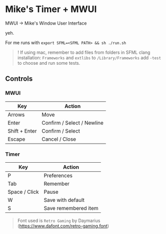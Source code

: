 # Mike's Timer + MWUI

MWUI -> Mike's Window User Interface

yeh.

For me runs with `export SFML=<SFML PATH> && sh ./run.sh`
>! If using mac, remember to add files from folders in SFML clang installation: `Frameworks` and `extlibs` to `/Library/Frameworks`
add `-test` to choose and run some tests.

## Controls

### MWUI

| Key           | Action                     |
|---------------|----------------------------|
| Arrows        | Move                       |
| Enter         | Confirm / Select / Newline |
| Shift + Enter | Confirm / Select           |
| Escape        | Cancel / Close             |

### Timer
| Key           | Action                     |
|---------------|----------------------------|
| P             | Preferences                |
| Tab           | Remember                   |
| Space / Click | Pause                      |
| W             | Save with default          |
| S             | Save remembered item       |
 
 > Font used is `Retro Gaming` by Daymarius (https://www.dafont.com/retro-gaming.font)



